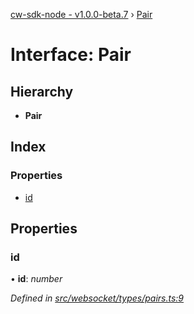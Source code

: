 [cw-sdk-node - v1.0.0-beta.7](../README.md) › [Pair](pair.md)

# Interface: Pair

## Hierarchy

* **Pair**

## Index

### Properties

* [id](pair.md#id)

## Properties

###  id

• **id**: *number*

*Defined in [src/websocket/types/pairs.ts:9](https://github.com/cryptowatch/cw-sdk-node/blob/master/src/websocket/types/pairs.ts#L9)*
